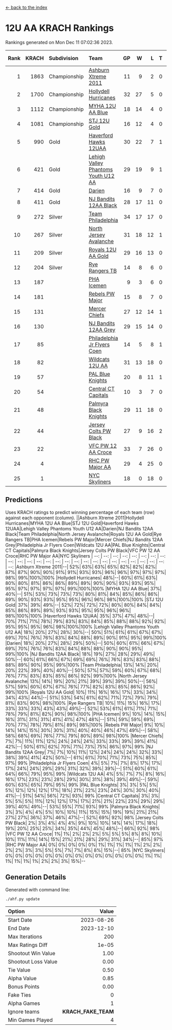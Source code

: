[<- back to the index](readme.md)
# 12U AA KRACH Rankings
Rankings generated on Mon Dec 11 07:02:36 2023.

Rank|KRACH|Subdivision|Team|GP|W|L|T|OTW|OTL|SoS|Exp Wins|Win Diff
---:|---:|:---|:---|---:|---:|---:|---:|---:|---:|---:|---:|---:
1|1863|Championship|[Ashburn Xtreme 2011](https://gamesheetstats.com/seasons/3659/teams/141121/schedule)|11|9|2|0|0|0|506|9.8|-0.0
2|1700|Championship|[Hollydell Hurricanes](https://gamesheetstats.com/seasons/3659/teams/141133/schedule)|32|27|5|0|4|0|411|27.8|-0.0
3|1112|Championship|[MYHA 12U AA Blue](https://gamesheetstats.com/seasons/3659/teams/141123/schedule)|18|14|4|0|1|1|415|14.8|-0.0
4|1081|Championship|[STJ 12U Gold](https://gamesheetstats.com/seasons/3659/teams/141122/schedule)|16|12|4|0|1|0|466|12.8|-0.0
5|990|Gold|[Haverford Hawks 12UAA](https://gamesheetstats.com/seasons/3659/teams/141127/schedule)|30|22|7|1|2|2|466|23.3|-0.0
6|421|Gold|[Lehigh Valley Phantoms Youth U12 AA](https://gamesheetstats.com/seasons/3659/teams/141129/schedule)|29|19|9|1|0|0|397|20.4|0.0
7|414|Gold|[Darien](https://gamesheetstats.com/seasons/3659/teams/141125/schedule)|16|9|7|0|1|1|469|9.9|0.0
8|411|Gold|[NJ Bandits 12AA Black](https://gamesheetstats.com/seasons/3659/teams/141126/schedule)|28|17|11|0|0|1|508|17.8|-0.0
9|272|Silver|[Team Philadelphia](https://gamesheetstats.com/seasons/3659/teams/141128/schedule)|34|17|17|0|3|4|541|17.8|-0.0
10|267|Silver|[North Jersey Avalanche](https://gamesheetstats.com/seasons/3659/teams/141137/schedule)|31|18|12|1|1|2|285|19.4|0.0
11|209|Silver|[Royals 12U AA Gold](https://gamesheetstats.com/seasons/3659/teams/141142/schedule)|29|16|13|0|3|1|356|16.9|0.0
12|204|Silver|[Rye Rangers TB](https://gamesheetstats.com/seasons/3659/teams/141140/schedule)|14|8|6|0|1|1|213|8.9|0.0
13|187||[PHA Icemen](https://gamesheetstats.com/seasons/3659/teams/141145/schedule)|9|3|6|0|0|0|559|3.8|-0.0
14|181||[Rebels PW Major](https://gamesheetstats.com/seasons/3659/teams/141138/schedule)|15|8|7|0|1|0|196|8.9|0.0
15|131||[Mercer Chiefs](https://gamesheetstats.com/seasons/3659/teams/141135/schedule)|27|12|14|1|2|3|335|13.4|0.0
16|130||[NJ Bandits 12AA Grey](https://gamesheetstats.com/seasons/3659/teams/141134/schedule)|29|15|14|0|1|2|263|15.9|0.0
17|85||[Philadelphia Jr Flyers Coen](https://gamesheetstats.com/seasons/3659/teams/141143/schedule)|14|5|8|1|0|0|430|6.4|0.0
18|82||[Wildcats 12U AA](https://gamesheetstats.com/seasons/3659/teams/141136/schedule)|31|13|18|0|0|0|381|13.9|0.0
19|57||[PAL Blue Knights](https://gamesheetstats.com/seasons/3659/teams/141139/schedule)|20|8|11|1|0|1|134|9.4|0.0
20|54||[Central CT Capitals](https://gamesheetstats.com/seasons/3659/teams/141124/schedule)|10|3|7|0|0|2|352|3.9|0.0
21|48||[Palmyra Black Knights](https://gamesheetstats.com/seasons/3659/teams/141130/schedule)|29|11|18|0|1|1|350|11.9|0.0
22|44||[Jersey Colts PW Black](https://gamesheetstats.com/seasons/3659/teams/141141/schedule)|27|9|16|2|1|0|179|10.9|0.0
23|22||[VFC PW 12 AA Croce](https://gamesheetstats.com/seasons/3659/teams/141131/schedule)|33|7|26|0|1|2|495|7.9|0.0
24|4||[RHC PW Major AA](https://gamesheetstats.com/seasons/3659/teams/141132/schedule)|29|4|25|0|0|0|234|4.9|0.0
25|1||[NYC Skyliners](https://gamesheetstats.com/seasons/3659/teams/141144/schedule)|18|0|18|0|0|0|126|0.9|0.0

## Predictions
Uses KRACH ratings to predict winning percentage of each team (row) against each opponent (column).
||Ashburn Xtreme 2011|Hollydell Hurricanes|MYHA 12U AA Blue|STJ 12U Gold|Haverford Hawks 12UAA|Lehigh Valley Phantoms Youth U12 AA|Darien|NJ Bandits 12AA Black|Team Philadelphia|North Jersey Avalanche|Royals 12U AA Gold|Rye Rangers TB|PHA Icemen|Rebels PW Major|Mercer Chiefs|NJ Bandits 12AA Grey|Philadelphia Jr Flyers Coen|Wildcats 12U AA|PAL Blue Knights|Central CT Capitals|Palmyra Black Knights|Jersey Colts PW Black|VFC PW 12 AA Croce|RHC PW Major AA|NYC Skyliners
| --: | --: | --: | --: | --: | --: | --: | --: | --: | --: | --: | --: | --: | --: | --: | --: | --: | --: | --: | --: | --: | --: | --: | --: | --: | --: 
|Ashburn Xtreme 2011|--| 52%| 63%| 63%| 65%| 82%| 82%| 82%| 87%| 87%| 90%| 90%| 91%| 91%| 93%| 93%| 96%| 96%| 97%| 97%| 97%| 98%| 99%|100%|100%
|Hollydell Hurricanes| 48%|--| 60%| 61%| 63%| 80%| 80%| 81%| 86%| 86%| 89%| 89%| 90%| 90%| 93%| 93%| 95%| 95%| 97%| 97%| 97%| 97%| 99%|100%|100%
|MYHA 12U AA Blue| 37%| 40%|--| 51%| 53%| 73%| 73%| 73%| 80%| 81%| 84%| 85%| 86%| 86%| 89%| 90%| 93%| 93%| 95%| 95%| 96%| 96%| 98%|100%|100%
|STJ 12U Gold| 37%| 39%| 49%|--| 52%| 72%| 72%| 72%| 80%| 80%| 84%| 84%| 85%| 86%| 89%| 89%| 93%| 93%| 95%| 95%| 96%| 96%| 98%|100%|100%
|Haverford Hawks 12UAA| 35%| 37%| 47%| 48%|--| 70%| 71%| 71%| 78%| 79%| 83%| 83%| 84%| 85%| 88%| 88%| 92%| 92%| 95%| 95%| 95%| 96%| 98%|100%|100%
|Lehigh Valley Phantoms Youth U12 AA| 18%| 20%| 27%| 28%| 30%|--| 50%| 51%| 61%| 61%| 67%| 67%| 69%| 70%| 76%| 76%| 83%| 84%| 88%| 89%| 90%| 91%| 95%| 99%|100%
|Darien| 18%| 20%| 27%| 28%| 29%| 50%|--| 50%| 60%| 61%| 66%| 67%| 69%| 70%| 76%| 76%| 83%| 84%| 88%| 88%| 90%| 90%| 95%| 99%|100%
|NJ Bandits 12AA Black| 18%| 19%| 27%| 28%| 29%| 49%| 50%|--| 60%| 61%| 66%| 67%| 69%| 69%| 76%| 76%| 83%| 83%| 88%| 88%| 89%| 90%| 95%| 99%|100%
|Team Philadelphia| 13%| 14%| 20%| 20%| 22%| 39%| 40%| 40%|--| 50%| 57%| 57%| 59%| 60%| 67%| 68%| 76%| 77%| 83%| 83%| 85%| 86%| 92%| 99%|100%
|North Jersey Avalanche| 13%| 14%| 19%| 20%| 21%| 39%| 39%| 39%| 50%|--| 56%| 57%| 59%| 60%| 67%| 67%| 76%| 77%| 82%| 83%| 85%| 86%| 92%| 99%|100%
|Royals 12U AA Gold| 10%| 11%| 16%| 16%| 17%| 33%| 34%| 34%| 43%| 44%|--| 51%| 53%| 54%| 61%| 62%| 71%| 72%| 79%| 79%| 81%| 83%| 90%| 98%|100%
|Rye Rangers TB| 10%| 11%| 15%| 16%| 17%| 33%| 33%| 33%| 43%| 43%| 49%|--| 52%| 53%| 61%| 61%| 71%| 71%| 78%| 79%| 81%| 82%| 90%| 98%|100%
|PHA Icemen|  9%| 10%| 14%| 15%| 16%| 31%| 31%| 31%| 41%| 41%| 47%| 48%|--| 51%| 59%| 59%| 69%| 70%| 77%| 78%| 79%| 81%| 89%| 98%|100%
|Rebels PW Major|  9%| 10%| 14%| 14%| 15%| 30%| 30%| 31%| 40%| 40%| 46%| 47%| 49%|--| 58%| 58%| 68%| 69%| 76%| 77%| 79%| 80%| 89%| 98%|100%
|Mercer Chiefs|  7%|  7%| 11%| 11%| 12%| 24%| 24%| 24%| 33%| 33%| 39%| 39%| 41%| 42%|--| 50%| 61%| 62%| 70%| 71%| 73%| 75%| 86%| 97%| 99%
|NJ Bandits 12AA Grey|  7%|  7%| 10%| 11%| 12%| 24%| 24%| 24%| 32%| 33%| 38%| 39%| 41%| 42%| 50%|--| 61%| 61%| 70%| 71%| 73%| 75%| 85%| 97%| 99%
|Philadelphia Jr Flyers Coen|  4%|  5%|  7%|  7%|  8%| 17%| 17%| 17%| 24%| 24%| 29%| 29%| 31%| 32%| 39%| 39%|--| 51%| 60%| 61%| 64%| 66%| 79%| 95%| 99%
|Wildcats 12U AA|  4%|  5%|  7%|  7%|  8%| 16%| 16%| 17%| 23%| 23%| 28%| 29%| 30%| 31%| 38%| 39%| 49%|--| 59%| 60%| 63%| 65%| 79%| 95%| 99%
|PAL Blue Knights|  3%|  3%|  5%|  5%|  5%| 12%| 12%| 12%| 17%| 18%| 21%| 22%| 23%| 24%| 30%| 30%| 40%| 41%|--| 51%| 54%| 56%| 72%| 93%| 99%
|Central CT Capitals|  3%|  3%|  5%|  5%|  5%| 11%| 12%| 12%| 17%| 17%| 21%| 21%| 22%| 23%| 29%| 29%| 39%| 40%| 49%|--| 53%| 55%| 71%| 93%| 99%
|Palmyra Black Knights|  3%|  3%|  4%|  4%|  5%| 10%| 10%| 11%| 15%| 15%| 19%| 19%| 21%| 21%| 27%| 27%| 36%| 37%| 46%| 47%|--| 52%| 69%| 92%| 98%
|Jersey Colts PW Black|  2%|  3%|  4%|  4%|  4%|  9%| 10%| 10%| 14%| 14%| 17%| 18%| 19%| 20%| 25%| 25%| 34%| 35%| 44%| 45%| 48%|--| 66%| 92%| 98%
|VFC PW 12 AA Croce|  1%|  1%|  2%|  2%|  2%|  5%|  5%|  5%|  8%|  8%| 10%| 10%| 11%| 11%| 14%| 15%| 21%| 21%| 28%| 29%| 31%| 34%|--| 85%| 97%
|RHC PW Major AA|  0%|  0%|  0%|  0%|  0%|  1%|  1%|  1%|  1%|  1%|  2%|  2%|  2%|  2%|  3%|  3%|  5%|  5%|  7%|  7%|  8%|  8%| 15%|--| 85%
|NYC Skyliners|  0%|  0%|  0%|  0%|  0%|  0%|  0%|  0%|  0%|  0%|  0%|  0%|  0%|  0%|  1%|  1%|  1%|  1%|  1%|  1%|  2%|  2%|  3%| 15%|--

## Generation Details

Generated with command line:
```
./ahf.py update
```

| Option | Value |
| :----- | ----: |
| Start Date | 2023-08-26 |
| End Date | 2023-12-10 |
| Max Iterations | 200 |
| Max Ratings Diff | 1e-05 |
| Shootout Win Value | 1.00 |
| Shootout Loss Value | 0.00 |
| Tie Value | 0.50 |
| Alpha Value | 0.85 |
| Bonus Points | 0.00 |
| Fake Ties | 0 |
| Alpha Games | 1 |
| Ignore teams | __KRACH_FAKE_TEAM__ |
| Min Games Played | 4 |

